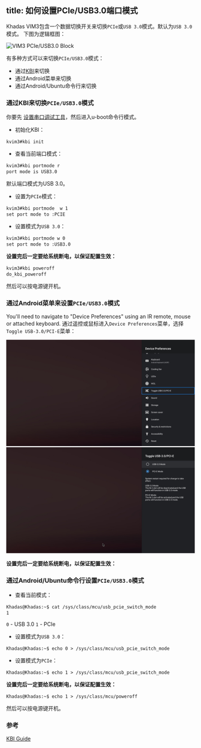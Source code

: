 title: 如何设置PCIe/USB3.0端口模式
---

Khadas VIM3包含一个数据切换开关来切换`PCIe`或`USB 3.0`模式。默认为`USB 3.0`模式。
下图为逻辑框图：

![VIM3 PCIe/USB3.0 Block](/images/vim3/vim3_pcie_usb3_block.png)

有多种方式可以来切换`PCIe/USB3.0`模式：
* 通过[KBI](/zh-cn//vim3/KbiGuidance.html)来切换
* 通过Android菜单来切换
* 通过Android/Ubuntu命令行来切换

### 通过KBI来切换`PCIe/USB3.0`模式
你要先 [设置串口调试工具](/zh-cn/vim3/SetupSerialTool.html)，然后进入u-boot命令行模式。

* 初始化KBI：

```
kvim3#kbi init
```

* 查看当前端口模式：

```
kvim3#kbi portmode r
port mode is USB3.0
```
默认端口模式为USB 3.0。

* 设置为`PCIe`模式：

```
kvim3#kbi portmode  w 1
set port mode to :PCIE
```

* 设置模式为`USB 3.0`：

```
kvim3#kbi portmode w 0
set port mode to :USB3.0
```

**设置完后一定要给系统断电，以保证配置生效：**

```
kvim3#kbi poweroff 
do_kbi_poweroff
```
然后可以按电源键开机。

### 通过Android菜单来设置`PCIe/USB3.0`模式
You'll need to navigate to "Device Preferences" using an IR remote, mouse or attached keyboard.
通过遥控或鼠标进入`Device Preferences`菜单，选择`Toggle USB-3.0/PCI-E`菜单：

![Android Device Preferences](https://github.com/tsangyoujun/khadas_docs/blob/master/settings_toggle.jpg?raw=true)
![Mode Switch UI](https://github.com/tsangyoujun/khadas_docs/blob/master/mode_switch.jpg?raw=true)

**设置完后一定要给系统断电，以保证配置生效：**

### 通过Android/Ubuntu命令行设置`PCIe/USB3.0`模式

* 查看当前模式：

```
Khadas@Khadas:~$ cat /sys/class/mcu/usb_pcie_switch_mode
1
```

`0` - USB 3.0
`1` - PCIe

* 设置模式为`USB 3.0`：

```
Khadas@Khadas:~$ echo 0 > /sys/class/mcu/usb_pcie_switch_mode
```

* 设置模式为`PCIe`：

```
Khadas@Khadas:~$ echo 1 > /sys/class/mcu/usb_pcie_switch_mode
```

**设置完后一定要给系统断电，以保证配置生效：**

```
Khadas@Khadas:~$ echo 1 > /sys/class/mcu/poweroff 
```

然后可以按电源键开机。


### 参考
[KBI Guide](/zh-cn/vim3/KbiGuidance.html)
